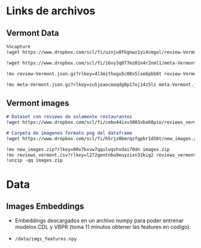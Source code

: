 # Links de archivos
## Vermont Data
```markdown
%%capture
!wget https://www.dropbox.com/scl/fi/uznju0fkgnwz1yi4cmgol/review-Vermont.json.gz?rlkey=4l3mithogu5c08x5lxe6pbb6t&st=wcprbsjo&dl=0

!wget https://www.dropbox.com/scl/fi/16vy3q077mz01n4r2nml1/meta-Vermont.json.gz?rlkey=zu5joaocmaqdg0p17oj14z5lz&st=kih98lc6&dl=0

!mv review-Vermont.json.gz?rlkey=4l3mithogu5c08x5lxe6pbb6t review-Vermont.json.gz

!mv meta-Vermont.json.gz?rlkey=zu5joaocmaqdg0p17oj14z5lz meta-Vermont.json.gz
```

## Vermont images 
```markdown
# Dataset con reviews de solamente restaurantes
!wget https://www.dropbox.com/scl/fi/cebo44ixv3003vba68pio/reviews_vermont.csv?rlkey=l272gentnbu9euyzixn32kig2&st=x461x04h&dl=0
````
```markdown
# Carpeta de imagenes formato png del dataframe
!wget https://www.dropbox.com/scl/fi/h5rjz0bmrqzfgpbr1d56t/new_images.zip?rlkey=00x7kxvw7qquloqvhxdai70dn&st=rv1qn7f3&dl=0

!mv new_images.zip?rlkey=00x7kxvw7qquloqvhxdai70dn images.zip
!mv reviews_vermont.csv?rlkey=l272gentnbu9euyzixn32kig2 reviews_vermont.csv
!unzip -qq images.zip
```

# Data 
## Images Embeddings
* Embeddings descargados en un archivo numpy para poder entrenar modelos CDL y VBPR (toma 11 minutos obtener las features en codigo). 
- `/data/imgs_features.npy`

